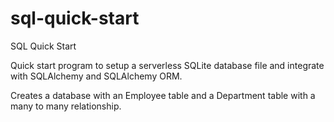 # sql-quick-start
SQL Quick Start

Quick start program to setup a serverless SQLite database file and integrate with SQLAlchemy and SQLAlchemy ORM.

Creates a database with an Employee table and a Department table with a many to many relationship.
